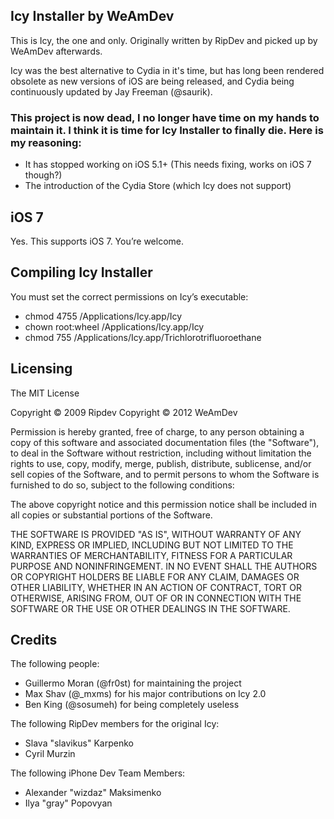 ## Icy Installer by WeAmDev

This is Icy, the one and only. Originally written by RipDev and picked up by WeAmDev afterwards. 

Icy was the best alternative to Cydia in it's time, but has long been rendered obsolete as new versions of iOS are being released, and Cydia being continuously updated by Jay Freeman (@saurik).

### This project is now dead, I no longer have time on my hands to maintain it. I think it is time for Icy Installer to finally die. Here is my reasoning:

* It has stopped working on iOS 5.1+ (This needs fixing, works on iOS 7 though?)
* The introduction of the Cydia Store (which Icy does not support)

## iOS 7

Yes. This supports iOS 7. You’re welcome.

## Compiling Icy Installer

You must set the correct permissions on Icy’s executable:

* chmod 4755 /Applications/Icy.app/Icy
* chown root:wheel /Applications/Icy.app/Icy
* chmod 755 /Applications/Icy.app/Trichlorotrifluoroethane


## Licensing
The MIT License

Copyright © 2009 Ripdev
Copyright © 2012 WeAmDev 

Permission is hereby granted, free of charge, to any person obtaining a copy
of this software and associated documentation files (the "Software"), to deal
in the Software without restriction, including without limitation the rights
to use, copy, modify, merge, publish, distribute, sublicense, and/or sell
copies of the Software, and to permit persons to whom the Software is
furnished to do so, subject to the following conditions:

The above copyright notice and this permission notice shall be included in
all copies or substantial portions of the Software.

THE SOFTWARE IS PROVIDED "AS IS", WITHOUT WARRANTY OF ANY KIND, EXPRESS OR
IMPLIED, INCLUDING BUT NOT LIMITED TO THE WARRANTIES OF MERCHANTABILITY,
FITNESS FOR A PARTICULAR PURPOSE AND NONINFRINGEMENT. IN NO EVENT SHALL THE
AUTHORS OR COPYRIGHT HOLDERS BE LIABLE FOR ANY CLAIM, DAMAGES OR OTHER
LIABILITY, WHETHER IN AN ACTION OF CONTRACT, TORT OR OTHERWISE, ARISING FROM,
OUT OF OR IN CONNECTION WITH THE SOFTWARE OR THE USE OR OTHER DEALINGS IN
THE SOFTWARE.

## Credits

The following people:

* Guillermo Moran (@fr0st) for maintaining the project
* Max Shav (@_mxms) for his major contributions on Icy 2.0
* Ben King (@sosumeh) for being completely useless


The following RipDev members for the original Icy: 

* Slava "slavikus" Karpenko
* Cyril Murzin

The following iPhone Dev Team Members:

* Alexander "wizdaz" Maksimenko
* Ilya "gray" Popovyan



